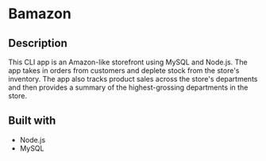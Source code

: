 # Bamazon

## Description
This CLI app is an Amazon-like storefront using MySQL and Node.js. The app takes in orders from customers and deplete stock from the store's inventory. The app also tracks product sales across the store's departments and then provides a summary of the highest-grossing departments in the store.

## Built with
* Node.js
* MySQL
